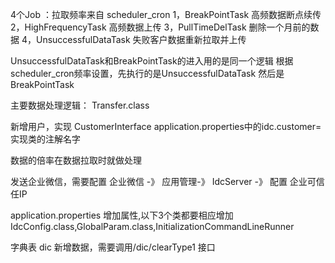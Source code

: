 
4个Job ：拉取频率来自 scheduler_cron
1，BreakPointTask 高频数据断点续传
2，HighFrequencyTask 高频数据上传
3，PullTimeDelTask 删除一个月前的数据
4，UnsuccessfulDataTask 失败客户数据重新拉取并上传

UnsuccessfulDataTask和BreakPointTask的进入用的是同一个逻辑
根据scheduler_cron频率设置，先执行的是UnsuccessfulDataTask
然后是BreakPointTask


主要数据处理逻辑： Transfer.class


新增用户，实现 CustomerInterface
application.properties中的idc.customer=实现类的注解名字

数据的倍率在数据拉取时就做处理

发送企业微信，需要配置
企业微信 -》 应用管理-》 IdcServer -》 配置 企业可信任IP

application.properties 增加属性,以下3个类都要相应增加
IdcConfig.class,GlobalParam.class,InitializationCommandLineRunner

字典表 dic 新增数据，需要调用/dic/clearType1 接口
